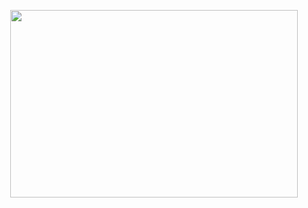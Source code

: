 <p align="center">
  <img width="460" height="300" src="https://64.media.tumblr.com/652022f12aa51834a0a53bf4e037cd9e/ecd38cf95304104f-7e/s250x400/492719afcdeb3645179d0f966b1f44f21051f909.gifv">
</p>
